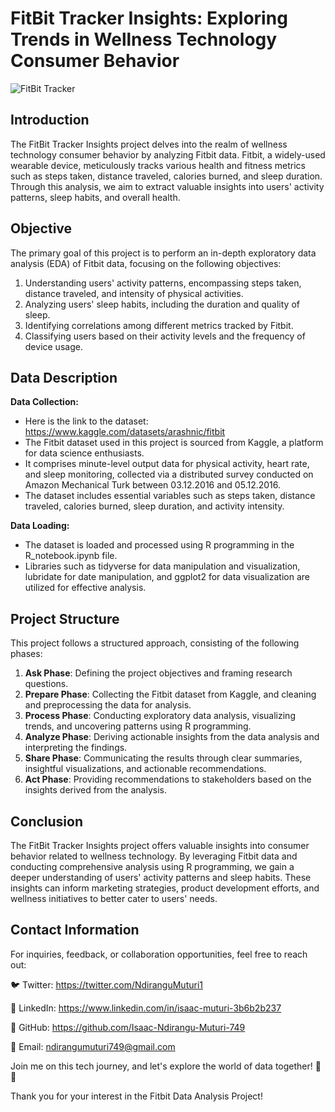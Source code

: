 # FitBit Tracker Insights: Exploring Trends in Wellness Technology Consumer Behavior

![FitBit Tracker](https://th.bing.com/th/id/R.a3e06837f29dd2f6ac5fffeb4dd76323?rik=TA3NHdXufVkT%2fA&pid=ImgRaw&r=0)

## Introduction

The FitBit Tracker Insights project delves into the realm of wellness technology consumer behavior by analyzing Fitbit data. Fitbit, a widely-used wearable device, meticulously tracks various health and fitness metrics such as steps taken, distance traveled, calories burned, and sleep duration. Through this analysis, we aim to extract valuable insights into users' activity patterns, sleep habits, and overall health.

## Objective

The primary goal of this project is to perform an in-depth exploratory data analysis (EDA) of Fitbit data, focusing on the following objectives:

1. Understanding users' activity patterns, encompassing steps taken, distance traveled, and intensity of physical activities.
2. Analyzing users' sleep habits, including the duration and quality of sleep.
3. Identifying correlations among different metrics tracked by Fitbit.
4. Classifying users based on their activity levels and the frequency of device usage.

## Data Description

**Data Collection:**

* Here is the link to the dataset: https://www.kaggle.com/datasets/arashnic/fitbit
* The Fitbit dataset used in this project is sourced from Kaggle, a platform for data science enthusiasts.
* It comprises minute-level output data for physical activity, heart rate, and sleep monitoring, collected via a distributed survey conducted on Amazon Mechanical Turk between 03.12.2016 and 05.12.2016.
* The dataset includes essential variables such as steps taken, distance traveled, calories burned, sleep duration, and activity intensity.

**Data Loading:**
* The dataset is loaded and processed using R programming in the R_notebook.ipynb file.
* Libraries such as tidyverse for data manipulation and visualization, lubridate for date manipulation, and ggplot2 for data visualization are utilized for effective analysis.

## Project Structure

This project follows a structured approach, consisting of the following phases:

1. **Ask Phase**: Defining the project objectives and framing research questions.
2. **Prepare Phase**: Collecting the Fitbit dataset from Kaggle, and cleaning and preprocessing the data for analysis.
3. **Process Phase**: Conducting exploratory data analysis, visualizing trends, and uncovering patterns using R programming.
4. **Analyze Phase**: Deriving actionable insights from the data analysis and interpreting the findings.
5. **Share Phase**: Communicating the results through clear summaries, insightful visualizations, and actionable recommendations.
6. **Act Phase**: Providing recommendations to stakeholders based on the insights derived from the analysis.



## Conclusion

The FitBit Tracker Insights project offers valuable insights into consumer behavior related to wellness technology. By leveraging Fitbit data and conducting comprehensive analysis using R programming, we gain a deeper understanding of users' activity patterns and sleep habits. These insights can inform marketing strategies, product development efforts, and wellness initiatives to better cater to users' needs.

## Contact Information

For inquiries, feedback, or collaboration opportunities, feel free to reach out:

🐦 Twitter: https://twitter.com/NdiranguMuturi1

💼 LinkedIn: https://www.linkedin.com/in/isaac-muturi-3b6b2b237

🔗 GitHub: https://github.com/Isaac-Ndirangu-Muturi-749

📧 Email: ndirangumuturi749@gmail.com

Join me on this tech journey, and let's explore the world of data together! 🚀🌟

Thank you for your interest in the Fitbit Data Analysis Project!
